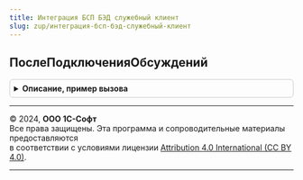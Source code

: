 ```yaml
---
title: Интеграция БСП БЭД служебный клиент
slug: zup/интеграция-бсп-бэд-служебный-клиент
---
```



## ПослеПодключенияОбсуждений
<details style="margin: 1em 0; padding: 0.5em; border: 1px solid #ccc; border-radius: 6px;">

<summary style="font-weight: bold; cursor: pointer;">Описание, пример вызова</summary>

```bsl

Процедура ПослеПодключенияОбсуждений(Результат, ДополнительныеПараметры) Экспорт
```

Пример вызова
```bsl
ИнтеграцияБСПБЭДСлужебныйКлиент.ПослеПодключенияОбсуждений(Результат, ДополнительныеПараметры) 
```
</details>

---

© 2024, **ООО 1С-Софт**  
Все права защищены. Эта программа и сопроводительные материалы предоставляются  
в соответствии с условиями лицензии [Attribution 4.0 International (CC BY 4.0)](https://creativecommons.org/licenses/by/4.0/legalcode).

---

